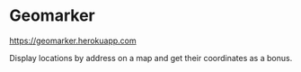 Geomarker
================
https://geomarker.herokuapp.com

Display locations by address on a map and get their coordinates as a bonus.
